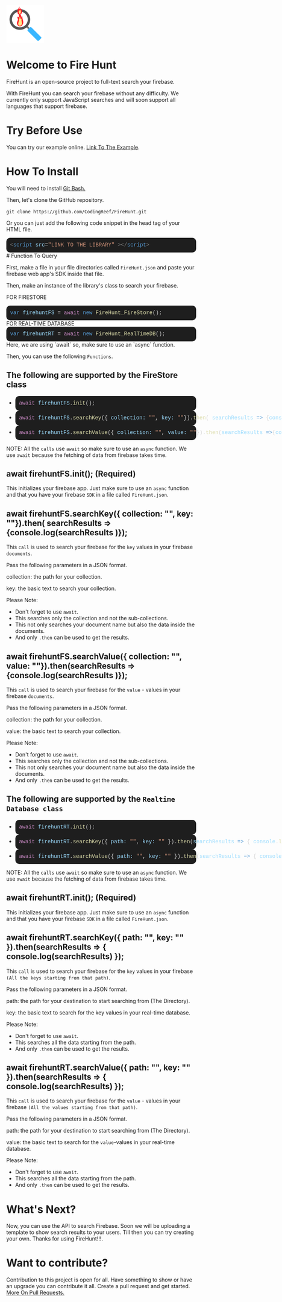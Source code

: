 <img src="./Src/Assets/logo.png" width="100px" />



# Welcome to Fire Hunt

FireHunt is an open-source project to full-text search your firebase.

With FireHunt you can search your firebase without any difficulty. We currently only support JavaScript searches and will soon support all languages that support firebase.

# Try Before Use

You can try our example online. [Link To The Example](https://github.com).

# How To Install

You will need to install [Git Bash.](https://git-scm.com/downloads)

Then, let's clone the GitHub repository.

```gfm
git clone https://github.com/CodingReef/FireHunt.git
```

Or you can just add the following code snippet in the head tag of your HTML file.

<div style="padding: 10px; border-radius:10px; color: rgb(212, 212, 212); background-color: rgb(30, 30, 30); font-family: &quot;Consolas, Courier New, monospace&quot;, Consolas, &quot;Courier New&quot;, monospace; font-size: 14px; line-height: 19px; white-space: pre;"><span style="color: #808080;">&lt;</span><span style="color: #569cd6;">script</span>&nbsp;<span style="color: #9cdcfe;">src</span>=<span style="color: #ce9178;">"LINK TO THE LIBRARY"</span>&nbsp;<span style="color: #808080;">&gt;&lt;/</span><span style="color: #569cd6;">script</span><span style="color: #808080;">&gt;</span></div>
# Function To Query

First, make a file in your file directories called `FireHunt.json` and paste your firebase web app's SDK inside that file.

Then, make an instance of the library's class to search your firebase.

FOR FIRESTORE

<div style="padding: 10px; border-radius: 10px; color: rgb(212, 212, 212); background-color: rgb(30, 30, 30); font-family: &quot;Consolas, Courier New, monospace&quot;, Consolas, &quot;Courier New&quot;, monospace; font-size: 14px; line-height: 19px; white-space: pre;"><span style="color: #569cd6;">var</span>&nbsp;<span style="color: #9cdcfe;">firehuntFS</span>&nbsp;=&nbsp;<span style="color: #c586c0;">await</span>&nbsp;<span style="color: #569cd6;">new</span>&nbsp;<span style="color: #dcdcaa;">FireHunt_FireStore</span>();</div>
FOR REAL-TIME DATABASE

<div style="padding: 10px; border-radius: 10px; color: rgb(212, 212, 212); background-color: rgb(30, 30, 30); font-family: &quot;Consolas, Courier New, monospace&quot;, Consolas, &quot;Courier New&quot;, monospace; font-size: 14px; line-height: 19px; white-space: pre;"><span style="color: #569cd6;">var</span>&nbsp;<span style="color: #9cdcfe;">firehuntRT</span>&nbsp;=&nbsp;<span style="color: #c586c0;">await</span>&nbsp;<span style="color: #569cd6;">new</span>&nbsp;<span style="color: #dcdcaa;">FireHunt_RealTimeDB</span>();</div>
Here, we are using `await` so, make sure to use an `async` function. 

Then, you can use the following `Functions`.

## The following are supported by the FireStore class

- <div style="padding: 10px; border-radius:10px; color: rgb(212, 212, 212); background-color: rgb(30, 30, 30); font-family: &quot;Consolas, Courier New, monospace&quot;, Consolas, &quot;Courier New&quot;, monospace; font-size: 14px; line-height: 19px; white-space: pre;"><span style="color: #c586c0;">await</span>&nbsp;<span style="color: #9cdcfe;">firehuntFS</span>.<span style="color: #dcdcaa;">init</span>();</div>
- <div style="padding:10px; border-radius:10px; color: rgb(212, 212, 212); background-color: rgb(30, 30, 30); font-family: &quot;Consolas, Courier New, monospace&quot;, Consolas, &quot;Courier New&quot;, monospace; font-size: 14px; line-height: 19px; white-space: pre;"><span style="color: #c586c0;">await</span>&nbsp;<span style="color: #9cdcfe;">firehuntFS</span>.<span style="color: #dcdcaa;">searchKey</span>({&nbsp;<span style="color: #9cdcfe;">collection</span><span style="color: #9cdcfe;">:</span>&nbsp;<span style="color: #ce9178;">""</span>,&nbsp;<span style="color: #9cdcfe;">key</span><span style="color: #9cdcfe;">:</span>&nbsp;<span style="color: #ce9178;">""</span>}).<span style="color: #dcdcaa;">then</span>(&nbsp;<span style="color: #9cdcfe;">searchResults</span>&nbsp;<span style="color: #569cd6;">=&gt;</span>&nbsp;{<span style="color: #9cdcfe;">console</span>.<span style="color: #dcdcaa;">log</span>(<span style="color: #9cdcfe;">searchResults</span>&nbsp;)});</div>
- <div style="padding: 10px; border-radius: 10px; color: rgb(212, 212, 212); background-color: rgb(30, 30, 30); font-family: &quot;Consolas, Courier New, monospace&quot;, Consolas, &quot;Courier New&quot;, monospace; font-size: 14px; line-height: 19px; white-space: pre;"><span style="color: #c586c0;">await</span>&nbsp;<span style="color: #9cdcfe;">firehuntFS</span>.<span style="color: #dcdcaa;">searchValue</span>({&nbsp;<span style="color: #9cdcfe;">collection</span><span style="color: #9cdcfe;">:</span>&nbsp;<span style="color: #ce9178;">""</span>,&nbsp;<span style="color: #9cdcfe;">value</span><span style="color: #9cdcfe;">:</span>&nbsp;<span style="color: #ce9178;">""</span>}).<span style="color: #dcdcaa;">then</span>(<span style="color: #9cdcfe;">searchResults</span>&nbsp;<span style="color: #569cd6;">=&gt;</span>{<span style="color: #9cdcfe;">console</span>.<span style="color: #dcdcaa;">log</span>(<span style="color: #9cdcfe;">searchResults</span>&nbsp;)});</div>

NOTE: All the `calls` use `await`  so make sure to use an `async` function. We use `await` because the fetching of data from firebase takes time.

## await firehuntFS.init(); (Required)

This initializes your firebase app. Just make sure to use an `async` function and that you have your firebase `SDK` in a file called `FireHunt.json`. 

## await firehuntFS.searchKey({ collection: "", key: ""}).then( searchResults => {console.log(searchResults )});

This `call` is used to search your firebase for the `key` values in your firebase `documents`. 

Pass the following parameters in a JSON format. 

collection: the path for your collection.

key: the basic text to search your collection.

Please Note: 

* Don't forget to use `await`.
* This searches only the collection and not the sub-collections.
* This not only searches your document name but also the data inside the documents.
* And only `.then` can be used to get the results.

## await firehuntFS.searchValue({ collection: "", value: ""}).then(searchResults =>{console.log(searchResults )});

This `call` is used to search your firebase for the `value` - values in your firebase `documents`. 

Pass the following parameters in a JSON format. 

collection: the path for your collection.

value: the basic text to search your collection.

Please Note: 

* Don't forget to use `await`.
* This searches only the collection and not the sub-collections.
* This not only searches your document name but also the data inside the documents.
* And only `.then` can be used to get the results.

## The following are supported by the `Realtime Database class`

* <div style="padding: 10px; border-radius:10px; color: rgb(212, 212, 212); background-color: rgb(30, 30, 30); font-family: &quot;Consolas, Courier New, monospace&quot;, Consolas, &quot;Courier New&quot;, monospace; font-size: 14px; line-height: 19px; white-space: pre;"><span style="color: #c586c0;">await</span>&nbsp;<span style="color: #9cdcfe;">firehuntRT</span>.<span style="color: #dcdcaa;">init</span>();</div>

* <div style="padding:10px; border-radius: 10px; color: rgb(212, 212, 212); background-color: rgb(30, 30, 30); font-family: &quot;Consolas, Courier New, monospace&quot;, Consolas, &quot;Courier New&quot;, monospace; font-size: 14px; line-height: 19px; white-space: pre;"><span style="color: #c586c0;">await</span>&nbsp;<span style="color: #9cdcfe;">firehuntRT</span>.<span style="color: #dcdcaa;">searchKey</span>({&nbsp;<span style="color: #9cdcfe;">path:</span>&nbsp;<span style="color: #ce9178;">""</span>,&nbsp;<span style="color: #9cdcfe;">key:</span>&nbsp;<span style="color: #ce9178;">""</span>&nbsp;}).<span style="color: #dcdcaa;">then</span>(<span style="color: #9cdcfe;">searchResults</span>&nbsp;<span style="color: #569cd6;">=&gt;</span>&nbsp;{&nbsp;<span style="color: #9cdcfe;">console</span>.<span style="color: #dcdcaa;">log</span>(<span style="color: #9cdcfe;">searchResults</span>)&nbsp;});</div>

* <div style="padding:10px; border-radius: 10px; color: rgb(212, 212, 212); background-color: rgb(30, 30, 30); font-family: &quot;Consolas, Courier New, monospace&quot;, Consolas, &quot;Courier New&quot;, monospace; font-size: 14px; line-height: 19px; white-space: pre;"><span style="color: #c586c0;">await</span>&nbsp;<span style="color: #9cdcfe;">firehuntRT</span>.<span style="color: #dcdcaa;">searchValue</span>({&nbsp;<span style="color: #9cdcfe;">path:</span>&nbsp;<span style="color: #ce9178;">""</span>,&nbsp;<span style="color: #9cdcfe;">key:</span>&nbsp;<span style="color: #ce9178;">""</span>&nbsp;}).<span style="color: #dcdcaa;">then</span>(<span style="color: #9cdcfe;">searchResults</span>&nbsp;<span style="color: #569cd6;">=&gt;</span>&nbsp;{&nbsp;<span style="color: #9cdcfe;">console</span>.<span style="color: #dcdcaa;">log</span>(<span style="color: #9cdcfe;">searchResults</span>)&nbsp;});</div>

NOTE: All the `calls` use `await`  so make sure to use an `async` function. We use `await` because the fetching of data from firebase takes time.

## await firehuntRT.init(); (Required)

This initializes your firebase app. Just make sure to use an `async` function and that you have your firebase `SDK` in a file called `FireHunt.json`. 

## await firehuntRT.searchKey({ path: "", key: "" }).then(searchResults => { console.log(searchResults) });

This `call` is used to search your firebase for the `key` values in your firebase `(All the keys starting from that path)`. 

Pass the following parameters in a JSON format. 

path: the path for your destination to start searching from (The Directory).

key: the basic text to search for the key values in your real-time database.

Please Note: 

* Don't forget to use `await`.
* This searches all the data starting from the path.
* And only `.then` can be used to get the results.

## await firehuntRT.searchValue({ path: "", key: "" }).then(searchResults => { console.log(searchResults) });

This `call` is used to search your firebase for the `value` - values in your firebase `(All the values starting from that path)`. 

Pass the following parameters in a JSON format. 

path: the path for your destination to start searching from (The Directory).

value: the basic text to search for the `value`-values in your real-time database.

Please Note: 

* Don't forget to use `await`.
* This searches all the data starting from the path.
* And only `.then` can be used to get the results.

# What's Next?

Now, you can use the API to search Firebase. Soon we will be uploading a template to show search results to your users. Till then you can try creating your own. Thanks for using FireHunt!!!.

# Want to contribute?

Contribution to this project is open for all. Have something to show or have an upgrade you can contribute it all. Create a  pull request and get started. [More On Pull Requests.](https://docs.github.com/en/github/collaborating-with-issues-and-pull-requests)

